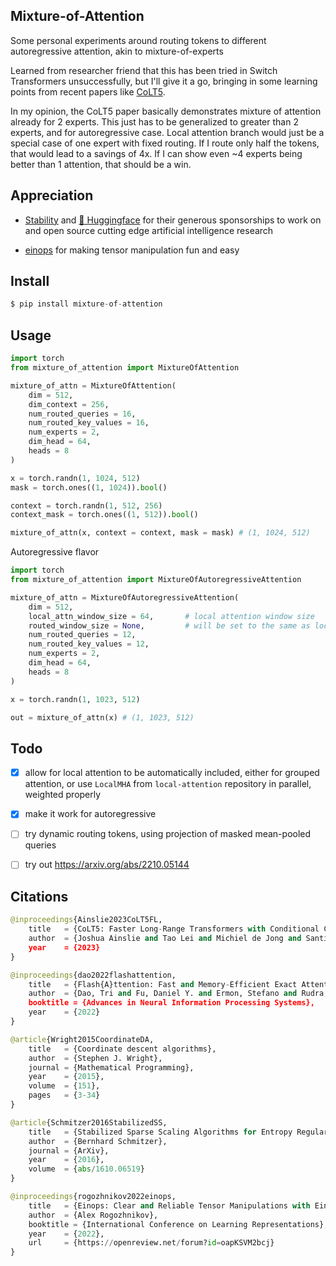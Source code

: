 ## Mixture-of-Attention

Some personal experiments around routing tokens to different autoregressive attention, akin to mixture-of-experts

Learned from researcher friend that this has been tried in Switch Transformers unsuccessfully, but I'll give it a go, bringing in some learning points from recent papers like <a href="https://github.com/lucidrains/CoLT5-attention">CoLT5</a>.

In my opinion, the CoLT5 paper basically demonstrates mixture of attention already for 2 experts. This just has to be generalized to greater than 2 experts, and for autoregressive case. Local attention branch would just be a special case of one expert with fixed routing. If I route only half the tokens, that would lead to a savings of 4x. If I can show even ~4 experts being better than 1 attention, that should be a win.

## Appreciation

- <a href="https://stability.ai/">Stability</a> and <a href="https://huggingface.co/">🤗 Huggingface</a> for their generous sponsorships to work on and open source cutting edge artificial intelligence research

- <a href="https://github.com/arogozhnikov/einops">einops</a> for making tensor manipulation fun and easy

## Install

```py
$ pip install mixture-of-attention
```

## Usage

```py
import torch
from mixture_of_attention import MixtureOfAttention

mixture_of_attn = MixtureOfAttention(
    dim = 512,
    dim_context = 256,
    num_routed_queries = 16,
    num_routed_key_values = 16,
    num_experts = 2,
    dim_head = 64,
    heads = 8
)

x = torch.randn(1, 1024, 512)
mask = torch.ones((1, 1024)).bool()

context = torch.randn(1, 512, 256)
context_mask = torch.ones((1, 512)).bool()

mixture_of_attn(x, context = context, mask = mask) # (1, 1024, 512)
```

Autoregressive flavor

```py
import torch
from mixture_of_attention import MixtureOfAutoregressiveAttention

mixture_of_attn = MixtureOfAutoregressiveAttention(
    dim = 512,
    local_attn_window_size = 64,       # local attention window size
    routed_window_size = None,         # will be set to the same as local_attn_window_size if None. ideally less than or equal to local attention window size for full receptive field
    num_routed_queries = 12,
    num_routed_key_values = 12,
    num_experts = 2,
    dim_head = 64,
    heads = 8
)

x = torch.randn(1, 1023, 512)

out = mixture_of_attn(x) # (1, 1023, 512)
```

## Todo

- [x] allow for local attention to be automatically included, either for grouped attention, or use `LocalMHA` from `local-attention` repository in parallel, weighted properly
- [x] make it work for autoregressive

- [ ] try dynamic routing tokens, using projection of masked mean-pooled queries
- [ ] try out https://arxiv.org/abs/2210.05144

## Citations

```py
@inproceedings{Ainslie2023CoLT5FL,
    title   = {CoLT5: Faster Long-Range Transformers with Conditional Computation},
    author  = {Joshua Ainslie and Tao Lei and Michiel de Jong and Santiago Ontan'on and Siddhartha Brahma and Yury Zemlyanskiy and David Uthus and Mandy Guo and James Lee-Thorp and Yi Tay and Yun-Hsuan Sung and Sumit Sanghai},
    year    = {2023}
}
```

```py
@inproceedings{dao2022flashattention,
    title   = {Flash{A}ttention: Fast and Memory-Efficient Exact Attention with {IO}-Awareness},
    author  = {Dao, Tri and Fu, Daniel Y. and Ermon, Stefano and Rudra, Atri and R{\'e}, Christopher},
    booktitle = {Advances in Neural Information Processing Systems},
    year    = {2022}
}
```

```py
@article{Wright2015CoordinateDA,
    title   = {Coordinate descent algorithms},
    author  = {Stephen J. Wright},
    journal = {Mathematical Programming},
    year    = {2015},
    volume  = {151},
    pages   = {3-34}
}
```

```py
@article{Schmitzer2016StabilizedSS,
    title   = {Stabilized Sparse Scaling Algorithms for Entropy Regularized Transport Problems},
    author  = {Bernhard Schmitzer},
    journal = {ArXiv},
    year    = {2016},
    volume  = {abs/1610.06519}
}
```

```py
@inproceedings{rogozhnikov2022einops,
    title   = {Einops: Clear and Reliable Tensor Manipulations with Einstein-like Notation},
    author  = {Alex Rogozhnikov},
    booktitle = {International Conference on Learning Representations},
    year    = {2022},
    url     = {https://openreview.net/forum?id=oapKSVM2bcj}
}
```

